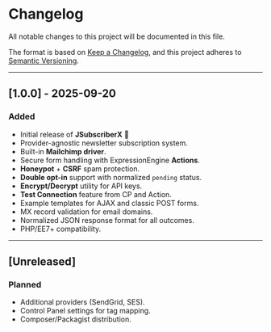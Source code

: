 # Changelog
All notable changes to this project will be documented in this file.

The format is based on [Keep a Changelog](https://keepachangelog.com/en/1.1.0/),
and this project adheres to [Semantic Versioning](https://semver.org/spec/v2.0.0.html).

---

## [1.0.0] - 2025-09-20
### Added
- Initial release of **JSubscriberX** 🎉
- Provider-agnostic newsletter subscription system.
- Built-in **Mailchimp driver**.
- Secure form handling with ExpressionEngine **Actions**.
- **Honeypot** + **CSRF** spam protection.
- **Double opt-in** support with normalized `pending` status.
- **Encrypt/Decrypt** utility for API keys.
- **Test Connection** feature from CP and Action.
- Example templates for AJAX and classic POST forms.
- MX record validation for email domains.
- Normalized JSON response format for all outcomes.
- PHP/EE7+ compatibility.

---

## [Unreleased]
### Planned
- Additional providers (SendGrid, SES).
- Control Panel settings for tag mapping.
- Composer/Packagist distribution.
